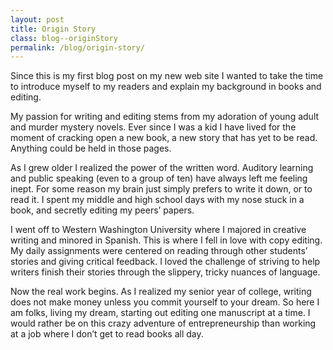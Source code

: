 ```yaml
---
layout: post
title: Origin Story
class: blog--originStory
permalink: /blog/origin-story/
---
```


Since this is my first blog post on my new web site I wanted to take the time to introduce myself to my readers and explain my background in books and editing.

My passion for writing and editing stems from my adoration of young adult and murder mystery novels. Ever since I was a kid I have lived for the moment of cracking open a new book, a new story that has yet to be read. Anything could be held in those pages.

As I grew older I realized the power of the written word. Auditory learning and public speaking (even to a group of ten) have always left me feeling inept. For some reason my brain just simply prefers to write it down, or to read it. I spent my middle and high school days with my nose stuck in a book, and secretly editing my peers’ papers. 

I went off to Western Washington University where I majored in creative writing and minored in Spanish. This is where I fell in love with copy editing. My daily assignments were centered on reading through other students’ stories and giving critical feedback. I loved the challenge of striving to help writers finish their stories through the slippery, tricky nuances of language.

Now the real work begins. As I realized my senior year of college, writing does not make money unless you commit yourself to your dream. So here I am folks, living my dream, starting out editing one manuscript at a time. I would rather be on this crazy adventure of entrepreneurship than working at a job where I don’t get to read books all day.

